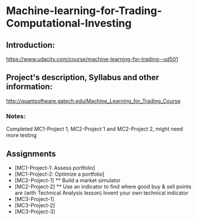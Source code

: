 # Machine-learning-for-Trading-Computational-Investing

## Introduction: 
https://www.udacity.com/course/machine-learning-for-trading--ud501

## Project's description, Syllabus and other information: 
http://quantsoftware.gatech.edu/Machine_Learning_for_Trading_Course

### Notes:
Completed MC1-Project 1, MC2-Project 1 and MC2-Project 2, might need more testing

## Assignments
* [MC1-Project-1: Assess portfolio]
* [MC1-Project-2: Optimize a portfolio]
* [MC2-Project-1]
** Build a market simulator
* [MC2-Project-2]
** Use an indicator to find where good buy & sell points are (with Technical Analysis lesson) Invent your own technical indicator
* [MC3-Project-1]
* [MC3-Project-2]
* [MC3-Project-3]

